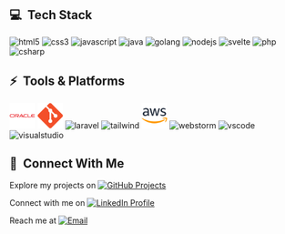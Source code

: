 <h2> 💻 &nbsp;Tech Stack</h2>
<p align="left">
<img src="https://cdn.jsdelivr.net/gh/devicons/devicon@latest/icons/html5/html5-original.svg" alt="html5" width="45" height="45"/>
<img src="https://cdn.jsdelivr.net/gh/devicons/devicon@latest/icons/css3/css3-original.svg" alt="css3" width="45" height="45"/>
<img src="https://cdn.jsdelivr.net/gh/devicons/devicon@latest/icons/javascript/javascript-original.svg" alt="javascript" width="45" height="45"/>
<img src="https://cdn.jsdelivr.net/gh/devicons/devicon@latest/icons/java/java-original.svg" alt="java" width="45" height="45"/>
<img src="https://cdn.jsdelivr.net/gh/devicons/devicon@latest/icons/go/go-original.svg" alt="golang" width="45" height="45"/>
<img src="https://cdn.jsdelivr.net/gh/devicons/devicon@latest/icons/nodejs/nodejs-original.svg" alt="nodejs" width="45" height="45"/>
<img src="https://cdn.jsdelivr.net/gh/devicons/devicon@latest/icons/svelte/svelte-original.svg" alt="svelte" width="45" height="45"/>
<img src="https://cdn.jsdelivr.net/gh/devicons/devicon@latest/icons/php/php-original.svg" alt="php" width="45" height="45"/>
<img src="https://cdn.jsdelivr.net/gh/devicons/devicon@latest/icons/csharp/csharp-original.svg" alt="csharp" width="45" height="45"/>
</p>

<h2> ⚡ &nbsp;Tools & Platforms</h2>
<p align="left">
<img src="https://raw.githubusercontent.com/devicons/devicon/master/icons/oracle/oracle-original.svg" alt="oracle" width="45" height="45"/>
<img src="https://raw.githubusercontent.com/devicons/devicon/master/icons/git/git-original.svg" alt="git" width="45" height="45"/>
<img src="https://cdn.worldvectorlogo.com/logos/laravel-2.svg" alt="laravel" width="45" height="45"/>
<img src="https://www.vectorlogo.zone/logos/tailwindcss/tailwindcss-icon.svg" alt="tailwind" width="45" height="45"/>
<img src="https://raw.githubusercontent.com/devicons/devicon/master/icons/amazonwebservices/amazonwebservices-original-wordmark.svg" alt="aws" width="45" height="45"/>
<img src="https://cdn.jsdelivr.net/gh/devicons/devicon@latest/icons/webstorm/webstorm-original.svg" alt="webstorm" width="45" height="45"/>
<img src="https://cdn.jsdelivr.net/gh/devicons/devicon@latest/icons/vscode/vscode-original.svg" alt="vscode" width="45" height="45"/>
<img src="https://cdn.jsdelivr.net/gh/devicons/devicon@latest/icons/visualstudio/visualstudio-original.svg" alt="visualstudio" width="45" height="45"/>
</p>

<h2> 🔗 &nbsp;Connect With Me</h2>
<p align="left">
Explore my projects on <a href="https://github.com/marymSalah/Projects" target="_blank"><img src="https://img.shields.io/badge/GitHub-Projects-181717?style=for-the-badge&logo=github&logoColor=white" alt="GitHub Projects" /></a>
  
Connect with me on <a href="https://www.linkedin.com/in/marymSalah" target="_blank"><img src="https://img.shields.io/badge/LinkedIn-marymSalah-0077B5?style=for-the-badge&logo=linkedin&logoColor=white" alt="LinkedIn Profile" /></a>

Reach me at <a href="mailto:Mrymsaleh03@gmail.com"><img src="https://img.shields.io/badge/Gmail-Mrymsaleh03-D14836?style=for-the-badge&logo=gmail&logoColor=white" alt="Email" /></a>
</p>

<!--
**marymSalah/marymSalah** is a ✨ *special* ✨ repository because its `README.md` (this file) appears on your GitHub profile.

Here are some ideas to get you started:
- 🔭 I'm currently working on an in-house project using Supabase, SvelteKit and Tailwind CSS
- 🌱 I'm currently pursuing a Bachelor's in ICT at Bahrain Polytechnic
- 👯 I'm looking to collaborate on innovative web development projects
- 💬 Ask me about Web Development, Laravel, SvelteKit, and Database Design
- 📫 How to reach me: Mrymsaleh03@gmail.com
- ⚡ Fun fact: I'm bilingual in Arabic and English!
-->
